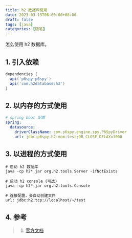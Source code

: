 ```yaml
---
title: h2 数据库使用
date: 2023-03-15T08:00:00+08:00
draft: false
tags: [java]
categories: [随笔]
---
```


怎么使用 h2 数据库。

## 1. 引入依赖

```groovy
dependencies {
  api('p6spy:p6spy')
  api('com.h2database:h2')
}

```

## 2. 以内存的方式使用

```yaml
# spring boot 配置
spring:
  datasource:
    driverClassName: com.p6spy.engine.spy.P6SpyDriver
    url: jdbc:p6spy:h2:mem:test;DB_CLOSE_DELAY=1000

```

## 3. 以进程的方式使用

```shell
# 启动 h2 数据库
java -cp h2*.jar org.h2.tools.Server -ifNotExists

# 启动 h2 console (可选)
java -cp h2*.jar org.h2.tools.Console

# 连接配置，会自动创建文件
url: jdbc:h2:tcp://localhost/~/test
```

## 4. 参考

> 1. [官方文档](http://www.h2database.com/html/tutorial.html#using_server)
